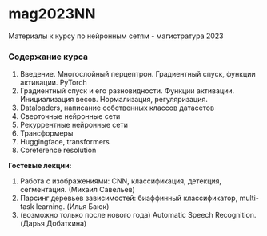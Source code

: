 # mag2023NN
Материалы к курсу по нейронным сетям - магистратура 2023

### Содержание курса

1. Введение. Многослойный перцептрон. Градиентный спуск, функции активации. PyTorch
2. Градиентный спуск и его разновидности. Функции активации. Инициализация весов. Нормализация, регуляризация.
3. Dataloaders, написание собственных классов датасетов
4. Сверточные нейронные сети
5. Рекуррентные нейронные сети
6. Трансформеры
7. Huggingface, transformers
8. Coreference resolution


**Гостевые лекции:**

1. Работа с изображениями: CNN, классификация, детекция, сегментация. (Михаил Савельев)
2. Парсинг деревьев зависимостей: биаффинный классификатор, multi-task learning. (Илья Баюк)
3. (возможно только после нового года) Automatic Speech Recognition. (Дарья Добаткина)
